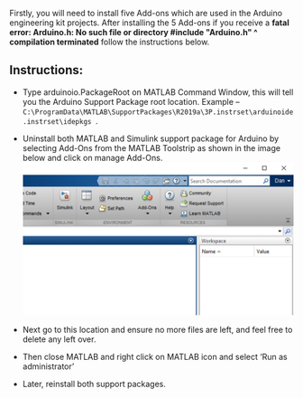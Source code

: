 Firstly, you will need to install  five Add-ons which are used in the Arduino engineering kit projects.
After installing the 5 Add-ons if you receive a **fatal error: Arduino.h: No such file or directory #include "Arduino.h" ^ compilation terminated** follow the instructions below.
## Instructions:
* Type arduinoio.PackageRoot on MATLAB Command Window, this will tell you the Arduino Support Package root location.
  Example – ```C:\ProgramData\MATLAB\SupportPackages\R2019a\3P.instrset\arduinoide.instrset\idepkgs ```.
* Uninstall both MATLAB and Simulink support package for Arduino by selecting Add-Ons from the MATLAB Toolstrip as shown in the image below and click on manage Add-Ons.
  ![Add-ons](/assets/img/education/Arduino.h_1.jpg) 
 
* Next go to this location and ensure no more files are left, and feel free to delete any left over.
* Then close MATLAB and right click on MATLAB icon and select ‘Run as administrator’
* Later, reinstall both support packages.
